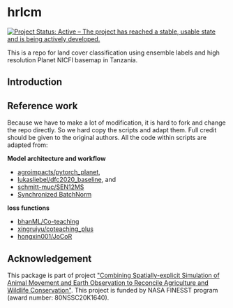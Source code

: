 # hrlcm
[![Project Status: Active – The project has reached a stable, usable state and is being actively developed.](https://www.repostatus.org/badges/latest/active.svg)](https://www.repostatus.org/#active)

This is a repo for land cover classification using ensemble labels and high resolution Planet NICFI basemap in Tanzania.

## Introduction

## Reference work

Because we have to make a lot of modification, it is hard to fork and change the repo directly. 
So we hard copy the scripts and adapt them. Full credit should be given to the original authors.
All the code within scripts are adapted from:

**Model architecture and workflow**
- [agroimpacts/pytorch_planet](https://github.com/agroimpacts/pytorch_planet), 
- [lukasliebel/dfc2020_baseline](https://github.com/lukasliebel/dfc2020_baseline.git), and
- [schmitt-muc/SEN12MS](https://github.com/schmitt-muc/SEN12MS.git)
- [Synchronized BatchNorm](https://github.com/vacancy/Synchronized-BatchNorm-PyTorch)

**loss functions**
- [bhanML/Co-teaching](https://github.com/bhanML/Co-teaching.git)
- [xingruiyu/coteaching_plus](https://github.com/xingruiyu/coteaching_plus.git)
- [hongxin001/JoCoR](https://github.com/hongxin001/JoCoR.git)

## Acknowledgement

This package is part of project ["Combining Spatially-explicit Simulation of Animal Movement and Earth Observation to Reconcile Agriculture and Wildlife Conservation"](https://github.com/users/LLeiSong/projects/2). This project is funded by NASA FINESST program (award number: 80NSSC20K1640).